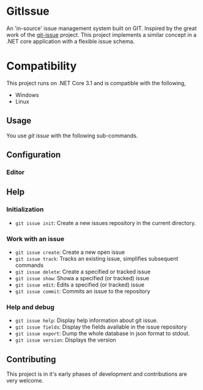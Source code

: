 # GitIssue

An 'in-source' issue management system built on GIT. Inspired by the great work of the [git-issue](https://github.com/dspinellis/git-issue) project. This project implements a similar concept in a .NET core application with a flexible issue schema. 

# Compatibility
This project runs on .NET Core 3.1 and is compatible with the following,
* Windows 
* Linux

## Usage
You use _git issue_ with the following sub-commands.

## Configuration

### Editor

## Help

### Initialization
* `git issue init`: Create a new issues repository in the current directory.

### Work with an issue
* `git issue create`: Create a new open issue
* `git issue track`: Tracks an existing issue, simplifies subsequent commands
* `git issue delete`: Create a specified or tracked issue
* `git issue show`: Showa a specified (or tracked) issue
* `git issue edit`: Edits a specified (or tracked) issue
* `git issue commit`: Commits an issue to the repository

### Help and debug
* `git issue help`: Display help information about git issue.
* `git issue fields`: Display the fields available in the issue repository
* `git issue export`: Dump the whole database in json format to stdout.
* `git issue version`: Displays the version


## Contributing
This project is in it's early phases of development and contributions  are very welcome. 

